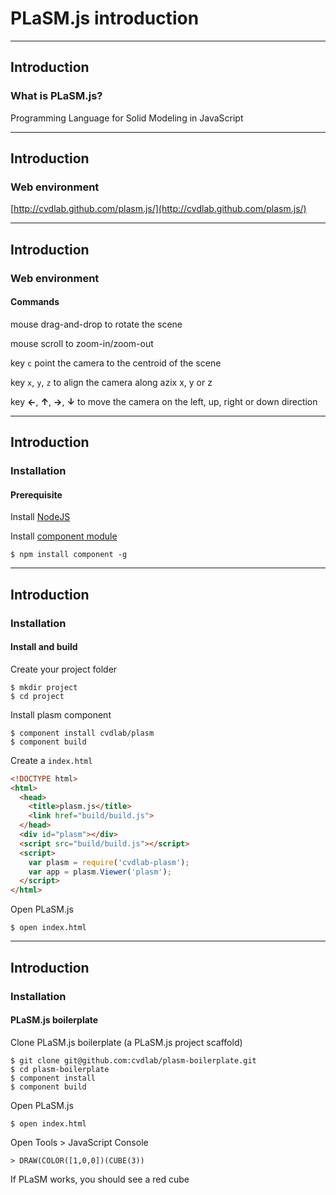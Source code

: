 # PLaSM.js introduction

- - -

## Introduction

### What is PLaSM.js?

Programming Language for Solid Modeling in JavaScript

- - -

## Introduction

### Web environment

[http://cvdlab.github.com/plasm.js/](http://cvdlab.github.com/plasm.js/)

- - - 

## Introduction

### Web environment

#### Commands

mouse drag-and-drop to rotate the scene

mouse scroll to zoom-in/zoom-out

key `c` point the camera to the centroid of the scene

key `x`, `y`, `z` to align the camera along azix x, y or z

key **&larr;**, **&uarr;**, **&rarr;**, **&darr;** to move the camera on the left, up, right or down direction

- - - 

## Introduction

### Installation

#### Prerequisite

Install [NodeJS](http://nodejs.org/)

Install [component module](https://npmjs.org/package/component)

    $ npm install component -g

- - - 

## Introduction

### Installation

#### Install and build

Create your project folder

    $ mkdir project
    $ cd project

Install plasm component

    $ component install cvdlab/plasm
    $ component build

Create a `index.html`

```html
<!DOCTYPE html>
<html>
  <head>
    <title>plasm.js</title>
    <link href="build/build.js">
  </head>
  <div id="plasm"></div>    
  <script src="build/build.js"></script>
  <script>
    var plasm = require('cvdlab-plasm');
    var app = plasm.Viewer('plasm');
  </script>
</html>
```

Open PLaSM.js

    $ open index.html

- - -

## Introduction

### Installation

#### PLaSM.js boilerplate

Clone PLaSM.js boilerplate (a PLaSM.js project scaffold)

    $ git clone git@github.com:cvdlab/plasm-boilerplate.git
    $ cd plasm-boilerplate
    $ component install
    $ component build

Open PLaSM.js

    $ open index.html
    
Open Tools > JavaScript Console

    > DRAW(COLOR([1,0,0])(CUBE(3))
    
If PLaSM works, you should see a red cube
